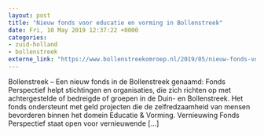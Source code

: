 ```yaml
---
layout: post
title: "Nieuw fonds voor educatie en vorming in Bollenstreek"
date: Fri, 10 May 2019 12:37:22 +0000
categories: 
- zuid-holland 
- bollenstreek 
externe_link: "https://www.bollenstreekomroep.nl/2019/05/nieuw-fonds-voor-educatie-en-vorming-in-bollenstreek/"
---
```


Bollenstreek &#8211; Een nieuw fonds in de Bollenstreek genaamd: Fonds Perspectief helpt stichtingen en organisaties, die zich richten op met achtergestelde of bedreigde of groepen in de Duin- en Bollenstreek. Het fonds ondersteunt met geld projecten die de zelfredzaamheid van mensen bevorderen binnen het domein Educatie &#38; Vorming. Vernieuwing Fonds Perspectief staat open voor vernieuwende [&#8230;]
